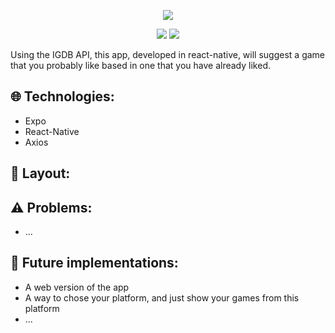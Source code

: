 <p align='center'>
 <img src="https://user-images.githubusercontent.com/62253156/89195942-8193e800-d577-11ea-9e4f-47ef96d47b9a.png"/>

</p>
<p align='center'>
    <img src="https://img.shields.io/badge/React-Native-blue?style=flat-square&logo=react">
    <!-- Budlers-->
    <img src="https://img.shields.io/badge/Video--Games-%F0%9F%8E%AE-red?style=flat-square">
</p>

Using the IGDB API, this app, developed in react-native, will suggest a game that you probably like based in one that you have already liked.


## :globe_with_meridians: Technologies:
- Expo
- React-Native
- Axios

## :newspaper: Layout:


## :warning: Problems:
- ...

## :crystal_ball: Future implementations:
- A web version of the app
- A way to chose your platform, and just show your games from this platform
- ...

